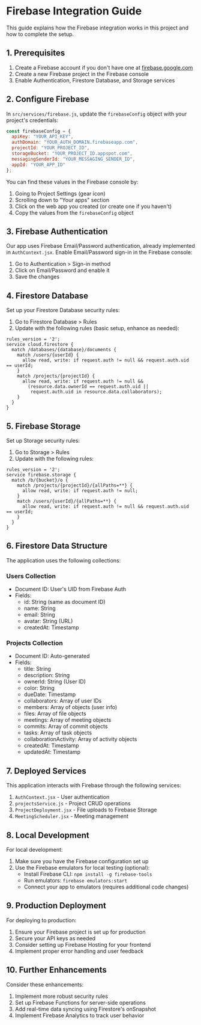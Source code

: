 
# Firebase Integration Guide

This guide explains how the Firebase integration works in this project and how to complete the setup.

## 1. Prerequisites

1. Create a Firebase account if you don't have one at [firebase.google.com](https://firebase.google.com)
2. Create a new Firebase project in the Firebase console
3. Enable Authentication, Firestore Database, and Storage services

## 2. Configure Firebase

In `src/services/firebase.js`, update the `firebaseConfig` object with your project's credentials:

```javascript
const firebaseConfig = {
  apiKey: "YOUR_API_KEY",
  authDomain: "YOUR_AUTH_DOMAIN.firebaseapp.com",
  projectId: "YOUR_PROJECT_ID",
  storageBucket: "YOUR_PROJECT_ID.appspot.com",
  messagingSenderId: "YOUR_MESSAGING_SENDER_ID",
  appId: "YOUR_APP_ID"
};
```

You can find these values in the Firebase console by:
1. Going to Project Settings (gear icon)
2. Scrolling down to "Your apps" section 
3. Click on the web app you created (or create one if you haven't)
4. Copy the values from the `firebaseConfig` object

## 3. Firebase Authentication

Our app uses Firebase Email/Password authentication, already implemented in `AuthContext.jsx`. Enable Email/Password sign-in in the Firebase console:

1. Go to Authentication > Sign-in method
2. Click on Email/Password and enable it
3. Save the changes

## 4. Firestore Database

Set up your Firestore Database security rules:

1. Go to Firestore Database > Rules
2. Update with the following rules (basic setup, enhance as needed):

```
rules_version = '2';
service cloud.firestore {
  match /databases/{database}/documents {
    match /users/{userId} {
      allow read, write: if request.auth != null && request.auth.uid == userId;
    }
    match /projects/{projectId} {
      allow read, write: if request.auth != null && 
        (resource.data.ownerId == request.auth.uid || 
         request.auth.uid in resource.data.collaborators);
    }
  }
}
```

## 5. Firebase Storage

Set up Storage security rules:

1. Go to Storage > Rules
2. Update with the following rules:

```
rules_version = '2';
service firebase.storage {
  match /b/{bucket}/o {
    match /projects/{projectId}/{allPaths=**} {
      allow read, write: if request.auth != null;
    }
    match /users/{userId}/{allPaths=**} {
      allow read, write: if request.auth != null && request.auth.uid == userId;
    }
  }
}
```

## 6. Firestore Data Structure

The application uses the following collections:

### Users Collection
- Document ID: User's UID from Firebase Auth
- Fields:
  - id: String (same as document ID)
  - name: String
  - email: String
  - avatar: String (URL)
  - createdAt: Timestamp

### Projects Collection
- Document ID: Auto-generated
- Fields:
  - title: String
  - description: String
  - ownerId: String (User ID)
  - color: String
  - dueDate: Timestamp
  - collaborators: Array of user IDs
  - members: Array of objects (user info)
  - files: Array of file objects
  - meetings: Array of meeting objects
  - commits: Array of commit objects
  - tasks: Array of task objects
  - collaborationActivity: Array of activity objects
  - createdAt: Timestamp
  - updatedAt: Timestamp

## 7. Deployed Services

This application interacts with Firebase through the following services:

1. `AuthContext.jsx` - User authentication
2. `projectsService.js` - Project CRUD operations
3. `ProjectDeployment.jsx` - File uploads to Firebase Storage
4. `MeetingScheduler.jsx` - Meeting management

## 8. Local Development

For local development:

1. Make sure you have the Firebase configuration set up
2. Use the Firebase emulators for local testing (optional):
   - Install Firebase CLI: `npm install -g firebase-tools`
   - Run emulators: `firebase emulators:start`
   - Connect your app to emulators (requires additional code changes)

## 9. Production Deployment

For deploying to production:

1. Ensure your Firebase project is set up for production
2. Secure your API keys as needed
3. Consider setting up Firebase Hosting for your frontend
4. Implement proper error handling and user feedback

## 10. Further Enhancements

Consider these enhancements:

1. Implement more robust security rules
2. Set up Firebase Functions for server-side operations
3. Add real-time data syncing using Firestore's onSnapshot
4. Implement Firebase Analytics to track user behavior
